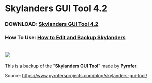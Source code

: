 # Skylanders GUI Tool 4.2

### **DOWNLOAD: [Skylanders GUI Tool 4.2](https://github.com/skylandersNFC/Skylanders-GUI-Tool/releases/tag/4.2)**

### How To Use: **[How to Edit and Backup Skylanders](https://www.youtube.com/watch?v=DIgkSAm9yLk)**

# [<img src="https://i.ibb.co/7YCPQHY/Skylanders-GUI-Tool-4-2.jpg">](https://www.pyrofersprojects.com/blog/skylanders-gui-tool/)

This is a backup of the "**Skylanders GUI Tool**" made by **Pyrofer**.

Source: https://www.pyrofersprojects.com/blog/skylanders-gui-tool/
